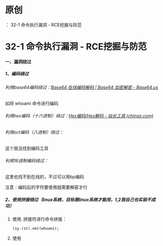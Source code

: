 # 原创
：  32-1 命令执行漏洞 - RCE挖掘与防范

# 32-1 命令执行漏洞 - RCE挖掘与防范

#### 一、漏洞绕过

##### 1、编码绕过

###### 利用base64编码绕过：[Base64 在线编码解码 | Base64 加密解密 - Base64.us](https://base64.us/)

如将 whoami 命令进行编码

###### 利用hex编码（十六进制）绕过：[Hex编码/Hex解码 - 站长工具 (chinaz.com)](https://tool.chinaz.com/hex)

###### 利用oct编码（八进制）绕过：

这个我没找到编码工具

###### 利用16进制编码绕过：

这里也找不到在线的，不过可以用bp编码

注意：编码后的字符要使用就需要解密才行 

##### 2、使用拼接绕过（linux系统，目标是linux系统才能用，1,2我自己也实验不成功）

1.  使用`.`拼接符进行命令拼接： <pre>`(sy.(st).em)(whoami);`</pre> 
1.  使用
